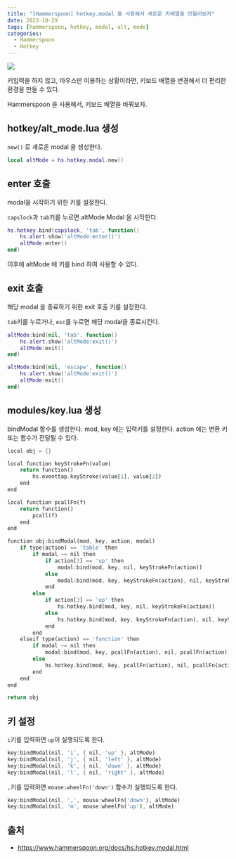 ```yaml
---
title: "[Hammerspoon] hotkey.modal 을 사용해서 새로운 키배열을 만들어보자"
date: 2023-10-29
tags: [hammerspoon, hotkey, modal, alt, mode]
categories:
  - Hammerspoon
  - Hotkey 
---
```


![](https://i.imgur.com/6o8cEVv.png)

키입력을 하지 않고, 마우스만 이용하는 상황이라면, 
키보드 배열을 변경해서 더 편리한 환경을 만들 수 있다. 

Hammerspoon 을 사용해서, 키보드 배열을 바꿔보자.

## hotkey/alt_mode.lua 생성 

`new()` 로 새로운 modal 을 생성한다.

```lua
local altMode = hs.hotkey.modal.new()
```

## enter 호출

modal을 시작하기 위한 키를 설정한다. 

`capslock`과 `tab`키를 누르면 altMode Modal 을 시작한다. 

```lua
hs.hotkey.bind(capslock, 'tab', function()
    hs.alert.show('altMode:enter()')
    altMode:enter()
end)
```
이후에 altMode 에 키를 bind 하여 사용할 수 있다. 

## exit 호출

해당 modal 을 종료하기 위한 exit 호출 키를 설정한다. 

`tab`키를 누르거나, `esc`를 누르면 해당 modal을 종료시킨다.

```lua
altMode:bind(nil, 'tab', function()
    hs.alert.show('altMode:exit()')
    altMode:exit()
end)

altMode:bind(nil, 'escape', function()
    hs.alert.show('altMode:exit()')
    altMode:exit()
end)
```

## modules/key.lua 생성

bindModal 함수를 생성한다. 
mod, key 에는 입력키를 설정한다. 
action 에는 변환 키 또는 함수가 전달될 수 있다.


```dart
local obj = {}

local function keyStrokeFn(value)
    return function()
        hs.eventtap.keyStroke(value[1], value[2])
    end
end

local function pcallFn(f)
    return function()
        pcall(f)
    end
end

function obj:bindModal(mod, key, action, modal)   
    if type(action) == 'table' then
        if modal ~= nil then
            if action[3] == 'up' then
                modal:bind(mod, key, nil, keyStrokeFn(action))
            else
                modal:bind(mod, key, keyStrokeFn(action), nil, keyStrokeFn(action))
            end
        else
            if action[3] == 'up' then
                hs.hotkey.bind(mod, key, nil, keyStrokeFn(action))
            else
                hs.hotkey.bind(mod, key, keyStrokeFn(action), nil, keyStrokeFn(action))
            end
        end
    elseif type(action) == 'function' then
        if modal ~= nil then
            modal:bind(mod, key, pcallFn(action), nil, pcallFn(action))
        else
            hs.hotkey.bind(mod, key, pcallFn(action), nil, pcallFn(action))
        end
    end
end

return obj
```

## 키 설정

`i`키를 입력하면 `up`이 실행되도록 한다. 

```dart
key:bindModal(nil, 'i', { nil, 'up' }, altMode)
key:bindModal(nil, 'j', { nil, 'left' }, altMode)
key:bindModal(nil, 'k', { nil, 'down' }, altMode)
key:bindModal(nil, 'l', { nil, 'right' }, altMode)
```

`,`키를 입력하면 `mouse:wheelFn('down')` 함수가 실행되도록 한다.  

```dart
key:bindModal(nil, ',', mouse:wheelFn('down'), altMode)
key:bindModal(nil, 'm', mouse:wheelFn('up'), altMode)
```


## 출처 

- https://www.hammerspoon.org/docs/hs.hotkey.modal.html
